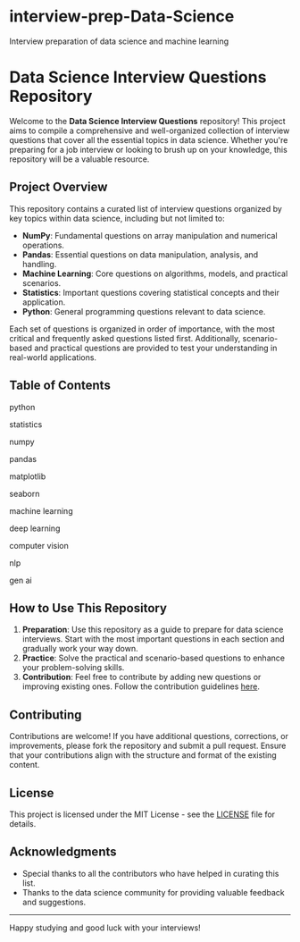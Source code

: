 # interview-prep-Data-Science
 Interview preparation of data science and machine learning


# Data Science Interview Questions Repository

Welcome to the **Data Science Interview Questions** repository! This project aims to compile a comprehensive and well-organized collection of interview questions that cover all the essential topics in data science. Whether you're preparing for a job interview or looking to brush up on your knowledge, this repository will be a valuable resource.

## Project Overview

This repository contains a curated list of interview questions organized by key topics within data science, including but not limited to:

- **NumPy**: Fundamental questions on array manipulation and numerical operations.
- **Pandas**: Essential questions on data manipulation, analysis, and handling.
- **Machine Learning**: Core questions on algorithms, models, and practical scenarios.
- **Statistics**: Important questions covering statistical concepts and their application.
- **Python**: General programming questions relevant to data science.

Each set of questions is organized in order of importance, with the most critical and frequently asked questions listed first. Additionally, scenario-based and practical questions are provided to test your understanding in real-world applications.

## Table of Contents

python

statistics

numpy

pandas

matplotlib

seaborn

machine learning

deep learning

computer vision 

nlp

gen ai


## How to Use This Repository

1. **Preparation**: Use this repository as a guide to prepare for data science interviews. Start with the most important questions in each section and gradually work your way down.
2. **Practice**: Solve the practical and scenario-based questions to enhance your problem-solving skills.
3. **Contribution**: Feel free to contribute by adding new questions or improving existing ones. Follow the contribution guidelines [here](CONTRIBUTING.md).

## Contributing

Contributions are welcome! If you have additional questions, corrections, or improvements, please fork the repository and submit a pull request. Ensure that your contributions align with the structure and format of the existing content.

## License

This project is licensed under the MIT License - see the [LICENSE](LICENSE) file for details.

## Acknowledgments

- Special thanks to all the contributors who have helped in curating this list.
- Thanks to the data science community for providing valuable feedback and suggestions.

---

Happy studying and good luck with your interviews!

